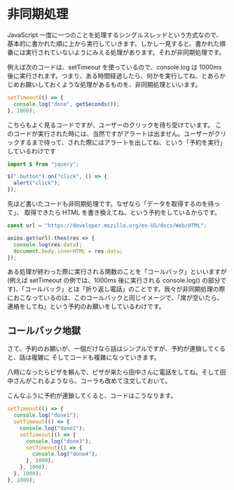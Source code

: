 # 非同期処理

JavaScript 一度に一つのことを処理するシングルスレッドという方式なので、基本的に書かれた順に上から実行していきます。しかし一見すると、書かれた順番には実行されていないようにみえる処理があります。それが非同期処理です。

例えば次のコードは、setTimeout を使っているので、console.log は 1000ms 後に実行されます。つまり、ある時間経過したら、何かを実行してね、とあらかじめお願いしておくような処理があるものを、非同期処理といいます。

```js
setTimeout(() => {
  console.log("done", getSeconds());
}, 1000);
```

こちらもよく見るコードですが、ユーザーのクリックを待ち受けています。
このコードが実行された時には、当然ですがアラートは出ません。ユーザーがクリックするまで待って、された際にはアラートを出してね、という「予約を実行」しているわけです


```js
import $ from "jquery";

$(".button").on("click", () => {
  alert("click");
});
```

先ほど書いたコードも非同期処理です。なぜなら「データを取得するのを待って」、
取得できたら HTML を書き換えてね、という予約をしているからです。


```js
const url = "https://developer.mozilla.org/en-US/docs/Web/HTML";

axios.get(url).then(res => {
  console.log(res.data);
  document.body.innerHTML = res.data;
});
```

ある処理が終わった際に実行される関数のことを「コールバック」といいますが(例えば setTimeout の例では、1000ms 後に実行される console.log() の部分です)、「コールバック」とは「折り返し電話」のことです。我々が非同期処理の際におこなっているのは、このコールバックと同じイメージで、「席が空いたら、連絡をしてね」という予約のお願いをしているわけです。

## コールバック地獄

さて、予約のお願いが、一個だけなら話はシンプルですが、予約が連鎖してくると、話は複雑に
そしてコードも複雑になっていきます。

八時になったらピザを頼んで、ピザが来たら田中さんに電話をしてね。そして田中さんがこれるようなら、コーラも改めて注文しておいて。

こんなふうに予約が連鎖してくると、コードはこうなります。

```js
setTimeout(() => {
  console.log("done1");
  setTimeout(() => {
    console.log("done2");
    setTimeout(() => {
      console.log("done3");
      setTimeout(() => {
        console.log("done4");
      }, 1000);
    }, 1000);
  }, 1000);
}, 1000);

```

